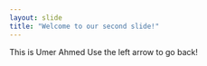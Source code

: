 ```yaml
---
layout: slide
title: "Welcome to our second slide!"
---
```

This is Umer Ahmed
Use the left arrow to go back!
